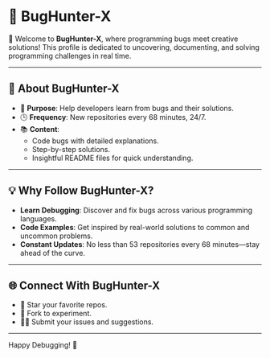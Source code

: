 # 👾 BugHunter-X

👋 Welcome to **BugHunter-X**, where programming bugs meet creative solutions! This profile is dedicated to uncovering, documenting, and solving programming challenges in real time.

---

## 🚀 About BugHunter-X
- 🔧 **Purpose**: Help developers learn from bugs and their solutions.
- 🕒 **Frequency**: New repositories every 68 minutes, 24/7.
- 📚 **Content**: 
  - Code bugs with detailed explanations.
  - Step-by-step solutions.
  - Insightful README files for quick understanding.

---

## 💡 Why Follow BugHunter-X?
- **Learn Debugging**: Discover and fix bugs across various programming languages.
- **Code Examples**: Get inspired by real-world solutions to common and uncommon problems.
- **Constant Updates**: No less than 53 repositories every 68 minutes—stay ahead of the curve.

---

## 🌐 Connect With BugHunter-X
- 🌟 Star your favorite repos.
- 🍴 Fork to experiment.
- 🧑‍💻 Submit your issues and suggestions.

---

Happy Debugging! 🎉
